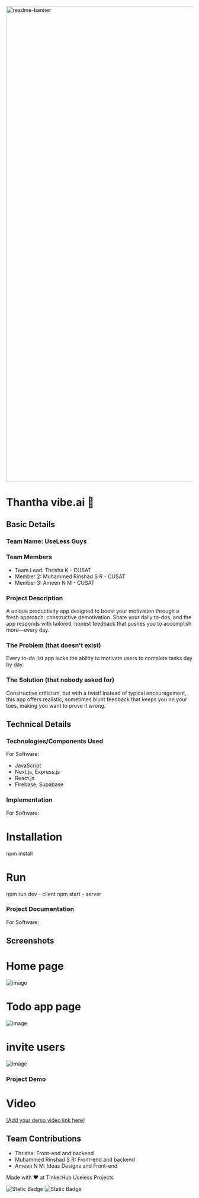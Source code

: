 <img width="1280" alt="readme-banner" src="https://github.com/user-attachments/assets/35332e92-44cb-425b-9dff-27bcf1023c6c">

# Thantha vibe.ai 🎯


## Basic Details
### Team Name: UseLess Guys


### Team Members
- Team Lead: Thrisha K - CUSAT
- Member 2: Muhammed Rinshad S R - CUSAT
- Member 3: Ameen N M - CUSAT

### Project Description
A unique productivity app designed to boost your motivation through a fresh approach: constructive demotivation. Share your daily to-dos, and the app responds with tailored, honest feedback that pushes you to accomplish more—every day.

### The Problem (that doesn't exist)
Every to-do list app lacks the ability to motivate users to complete tasks day by day.

### The Solution (that nobody asked for)
Constructive criticism, but with a twist! Instead of typical encouragement, this app offers realistic, sometimes blunt feedback that keeps you on your toes, making you want to prove it wrong. 

## Technical Details
### Technologies/Components Used
For Software:
- JavaScript
- Next.js, Express.js
- React.js
- Firebase, Supabase

### Implementation
For Software:
# Installation
npm install

# Run
npm run dev - client
npm start - server

### Project Documentation
For Software:

## Screenshots
# Home page
![image](https://github.com/user-attachments/assets/4086f8dc-bdb9-451e-9444-36f4770f933c)

# Todo app page
![image](https://github.com/user-attachments/assets/314a5b55-315e-4e7b-ba00-cf92be67a659)

# invite users
![image](https://github.com/user-attachments/assets/21cd0895-a70c-4b4b-b97f-8eccd771cbaf)

### Project Demo
# Video
[[Add your demo video link here]](https://drive.google.com/file/d/1voNeIKNnXA6EquaiCgOCLVjjKaGIOKST/view?usp=sharing)

## Team Contributions
- Thrisha: Front-end and backend
- Muhammed Rinshad S R: Front-end and backend
- Ameen N M: Ideas Designs and Front-end

Made with ❤️ at TinkerHub Useless Projects 

![Static Badge](https://img.shields.io/badge/TinkerHub-24?color=%23000000&link=https%3A%2F%2Fwww.tinkerhub.org%2F)
![Static Badge](https://img.shields.io/badge/UselessProject--24-24?link=https%3A%2F%2Fwww.tinkerhub.org%2Fevents%2FQ2Q1TQKX6Q%2FUseless%2520Projects)



